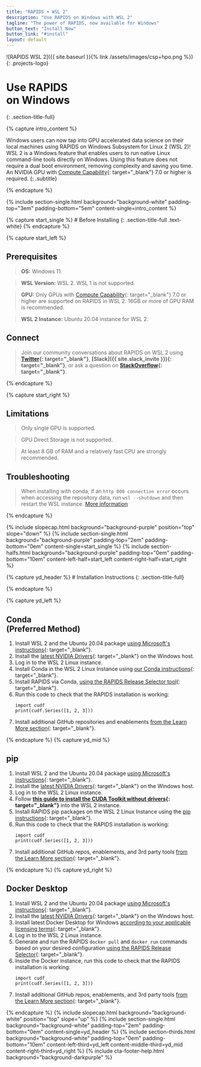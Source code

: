 ```yaml
---
title: "RAPIDS + WSL 2"
description: "Use RAPIDS on Windows with WSL 2"
tagline: "The power of RAPIDS, now available for Windows"
button_text: "Install Now"
button_link: "#install"
layout: default
---
```


![RAPIDS WSL 2]({{ site.baseurl }}{% link /assets/images/csp+hpo.png %}){: .projects-logo}


# Use RAPIDS <br> on Windows
{: .section-title-full}

{% capture intro_content %}

Windows users can now tap into GPU accelerated data science on their local machines using RAPIDS on Windows Subsystem for Linux 2 (WSL 2)! WSL 2 is a Windows feature that enables users to run native Linux command-line tools directly on Windows. Using this feature does not require a dual boot environment, removing complexity and saving you time. An NVIDIA GPU with [Compute Capability](https://developer.nvidia.com/cuda-gpus){: target="_blank"} 7.0 or higher is required.
{: .subtitle}

{% endcapture %}

{% include section-single.html
    background="background-white"
    padding-top="3em" padding-bottom="5em"
    content-single=intro_content
%}

<div id="prereqs"></div>
{% capture start_single %}
# Before Installing
{: .section-title-full .text-white}
{% endcapture %}

{% capture start_left %}
## <i class="fas fa-check"></i> Prerequisites

> <i class="fas fa-desktop text-white"></i> **OS:** Windows 11.

> <i class="fas fa-info-circle text-white"></i> **WSL Version:** WSL 2. WSL 1 is not supported.

> <i class="fas fa-microchip text-white"></i> **GPU:** Only GPUs with [Compute Capability](https://developer.nvidia.com/cuda-gpus){: target="_blank"} 7.0 or higher are supported on RAPIDS in WSL 2. 16GB or more of GPU RAM is recommended.

> <i class="fas fa-download text-white"></i> **WSL 2 Instance:** Ubuntu 20.04 instance for WSL 2.

## <i class="far fa-comments text-white"></i> Connect
> Join our community conversations about RAPIDS on WSL 2 using **[Twitter](https://twitter.com/rapidsai){: target="_blank"}**, **[Slack]({{ site.slack_invite }}){: target="_blank"}**, or ask a question on **[StackOverflow](https://stackoverflow.com/tags/rapids){: target="_blank"}**.

{% endcapture %}

{% capture start_right %}
## <i class="fad fa-terminal"></i> Limitations

> <i class="fas fa-info-circle text-white"></i> Only single GPU is supported.

> <i class="fas fa-info-circle text-white"></i> GPU Direct Storage is not supported.

> <i class="fas fa-info-circle text-white"></i> At least 8 GB of RAM and a relatively fast CPU are strongly recommended.

## <i class="fa-solid fa-screwdriver-wrench"></i> Troubleshooting

> When installing with conda, if an `http 000 connection error` occurs when accessing the repository data, run `wsl --shutdown` and then restart the WSL instance. [More information](https://stackoverflow.com/questions/67923183/miniconda-on-wsl2-ubuntu-20-04-fails-with-condahttperror-http-000-connection)

{% endcapture %}

{% include slopecap.html
    background="background-purple"
    position="top"
    slope="down"
%}
{% include section-single.html
    background="background-purple"
    padding-top="2em" padding-bottom="0em"
    content-single=start_single
%}
{% include section-halfs.html
    background="background-purple"
    padding-top="0em" padding-bottom="10em"
    content-left-half=start_left
    content-right-half=start_right
%}
<div id="install"></div>
{% capture yd_header %}
# Installation Instructions
{: .section-title-full}

{% endcapture %}

{% capture yd_left %}
## <i class="fas fa-laptop-code"></i> Conda <br>(Preferred Method)

1. Install WSL 2 and the Ubuntu 20.04 package [using Microsoft's instructions](https://docs.microsoft.com/en-us/windows/wsl/install){: target="_blank"}.
2. Install the [latest NVIDIA Drivers](https://www.nvidia.com/download/index.aspx){: target="_blank"} on the Windows host.
3. Log in to the WSL 2 Linux instance.
4. Install Conda in the WSL 2 Linux Instance using [our Conda instructions](https://rapids.ai/start.html#environment){: target="_blank"}.
5. Install RAPIDS via Conda, [using the RAPIDS Release Selector tool](https://rapids.ai/start.html#get-rapids){: target="_blank"}.
6. Run this code to check that the RAPIDS installation is working:
	```
	import cudf
	print(cudf.Series([1, 2, 3]))
	```
7. Install additional GitHub repositories and enablements [from the Learn More section](https://rapids.ai/start.html#next-steps){: target="_blank"}.

{% endcapture %}
{% capture yd_mid %}
## <i class="fab fa-python text-purple"></i> pip

1. Install WSL 2 and the Ubuntu 20.04 package [using Microsoft's instructions](https://docs.microsoft.com/en-us/windows/wsl/install){: target="_blank"}.
2. Install the [latest NVIDIA Drivers](https://www.nvidia.com/download/index.aspx){: target="_blank"} on the Windows host.
3. Log in to the WSL 2 Linux instance.
4. Follow **[this guide to install the CUDA Toolkit without drivers](https://docs.nvidia.com/cuda/wsl-user-guide/index.html#cuda-support-for-wsl2){: target="_blank"}** into the WSL 2 instance.
5. Install RAPIDS pip packages on the WSL 2 Linux Instance using the [pip instructions](https://rapids.ai/pip.html#install){: target="_blank"}.
6. Run this code to check that the RAPIDS installation is working:
	```
	import cudf
	print(cudf.Series([1, 2, 3]))
	```
7. Install additional GitHub repos, enablements, and 3rd party tools [from the Learn More section](https://rapids.ai/start.html#next-steps){: target="_blank"}.

{% endcapture %}
{% capture yd_right %}
## <i class="fab fa-docker text-purple"></i> Docker Desktop

1. Install WSL 2 and the Ubuntu 20.04 package [using Microsoft's instructions](https://docs.microsoft.com/en-us/windows/wsl/install){: target="_blank"}.
2. Install the [latest NVIDIA Drivers](https://www.nvidia.com/download/index.aspx){: target="_blank"} on the Windows host.
3. Install latest Docker Desktop for Windows [according to your applicable licensing terms](https://docs.docker.com/desktop/install/windows-install/){: target="_blank"}.
4. Log in to the WSL 2 Linux instance.
5. Generate and run the RAPIDS `docker pull` and `docker run` commands based on your desired configuration [using the RAPIDS Release Selector](https://rapids.ai/start.html#get-rapids){: target="_blank"}.
6. Inside the Docker instance, run this code to check that the RAPIDS installation is working:
	```
	import cudf
	print(cudf.Series([1, 2, 3]))
	```
7. Install additional GitHub repos, enablements, and 3rd party tools [from the Learn More section](https://rapids.ai/start.html#next-steps){: target="_blank"}.

{% endcapture %}
{% include slopecap.html
    background="background-white"
    position="top"
    slope="up"
%}
{% include section-single.html
    background="background-white"
    padding-top="2em" padding-bottom="0em"
    content-single=yd_header
%}
{% include section-thirds.html
    background="background-white"
    padding-top="0em" padding-bottom="10em"
    content-left-third=yd_left
    content-middle-third=yd_mid
    content-right-third=yd_right
%}
{% include cta-footer-help.html
   background="background-darkpurple"
%}
